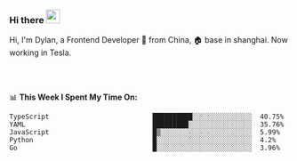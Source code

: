### Hi there <img src="https://media.giphy.com/media/hvRJCLFzcasrR4ia7z/giphy.gif" width="25px">

<!-- ![visitors](https://visitor-badge.glitch.me/badge?page_id=dislfyer.dislfyer) -->

Hi, I'm Dylan, a Frontend Developer 🚀 from China, 🏠 base in shanghai. Now working in Tesla.

<br/>
<br/>

📊 **This Week I Spent My Time On:**


<!--START_SECTION:waka-->

```text
TypeScript                          ██████████░░░░░░░░░░░░░░░  40.75%
YAML                                █████████░░░░░░░░░░░░░░░░  35.76%
JavaScript                          █▒░░░░░░░░░░░░░░░░░░░░░░░  5.99%
Python                              █░░░░░░░░░░░░░░░░░░░░░░░░  4.2%
Go                                  █░░░░░░░░░░░░░░░░░░░░░░░░  3.96%
```

<!--END_SECTION:waka-->

<!--
**About Me:**
 -->
